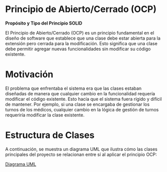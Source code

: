 # **Principio de Abierto/Cerrado (OCP)**

**Propósito y Tipo del Principio SOLID**

El Principio de Abierto/Cerrado (OCP) es un principio fundamental en el diseño de software que establece que una clase debe estar abierta para la extensión pero cerrada para la modificación. Esto significa que una clase debe permitir agregar nuevas funcionalidades sin modificar su código existente.

# **Motivación**

El problema que enfrentaba el sistema era que las clases estaban diseñadas de manera que cualquier cambio en la funcionalidad requería modificar el código existente. Esto hacía que el sistema fuera rígido y difícil de mantener. Por ejemplo, si una clase se encargaba de gestionar los turnos de los médicos, cualquier cambio en la lógica de gestión de turnos requeriría modificar la clase existente.

# **Estructura de Clases**

A continuación, se muestra un diagrama UML que ilustra cómo las clases principales del proyecto se relacionan entre sí al aplicar el principio OCP:

 [Diagrama UML](https://github.com/user-attachments/assets/f00b6cae-3929-41f2-94b8-2107da6edaeb)

